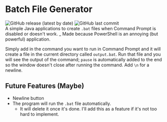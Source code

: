 # Batch File Generator
![GitHub release (latest by date)](https://img.shields.io/github/v/release/Toydotgame/batFileGenerator?color=green&label=current%20release&style=for-the-badge) ![GitHub last commit](https://img.shields.io/github/last-commit/Toydotgame/batFileGenerator?color=green&style=for-the-badge)<br>
A simple Java applications to create `.bat` files when Command Prompt is disabled or doesn't work.
_ Made because PowerShell is an annoying (but powerful) application.

Simply add in the command you want to run in Command Prompt and it will create a file in the current directory called `output.bat`. Run that file and you will see the output of the command; `pause` is automatically added to the end so the window doesn't close after running the command.
Add `\n` for a newline.

## Future Features (Maybe)
* Newline button
* The program will run the `.bat` file automatically.
  * It will delete it once it's done. I'll add this as a feature if it's not too hard to implement.
